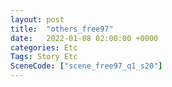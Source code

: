 ```yaml
---
layout: post
title:  "others_free97"
date:   2022-01-08 02:00:00 +0000
categories: Etc
Tags: Story Etc
SceneCode: ["scene_free97_q1_s20"]
---
```

